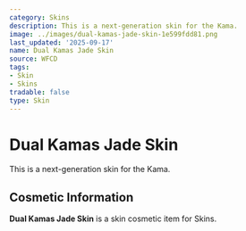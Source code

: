 ```yaml
---
category: Skins
description: This is a next-generation skin for the Kama.
image: ../images/dual-kamas-jade-skin-1e599fdd81.png
last_updated: '2025-09-17'
name: Dual Kamas Jade Skin
source: WFCD
tags:
- Skin
- Skins
tradable: false
type: Skin
---
```


# Dual Kamas Jade Skin

This is a next-generation skin for the Kama.

## Cosmetic Information

**Dual Kamas Jade Skin** is a skin cosmetic item for Skins.

